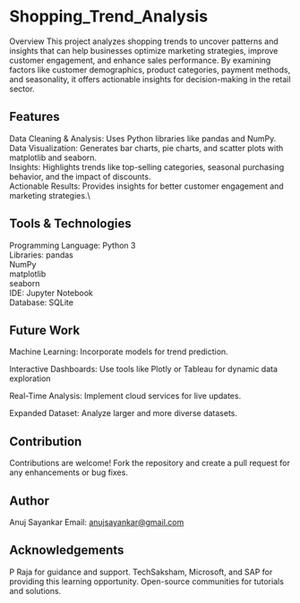 # Shopping_Trend_Analysis
Overview
This project analyzes shopping trends to uncover patterns and insights that can help businesses optimize marketing strategies, improve customer engagement, and enhance sales performance. By examining factors like customer demographics, product categories, payment methods, and seasonality, it offers actionable insights for decision-making in the retail sector.

## Features
Data Cleaning & Analysis: Uses Python libraries like pandas and NumPy.\
Data Visualization: Generates bar charts, pie charts, and scatter plots with matplotlib and seaborn.\
Insights: Highlights trends like top-selling categories, seasonal purchasing behavior, and the impact of discounts.\
Actionable Results: Provides insights for better customer engagement and marketing strategies.\
## Tools & Technologies
Programming Language: Python 3\
Libraries:
pandas\
NumPy\
matplotlib\
seaborn\
IDE: Jupyter Notebook\
Database: SQLite


## Future Work
Machine Learning: Incorporate models for trend prediction.

Interactive Dashboards: Use tools like Plotly or Tableau for dynamic data exploration

Real-Time Analysis: Implement cloud services for live updates.


Expanded Dataset: Analyze larger and more diverse datasets.
## Contribution
Contributions are welcome! Fork the repository and create a pull request for any enhancements or bug fixes.

## Author
Anuj Sayankar
Email: anujsayankar@gmail.com

## Acknowledgements
P Raja for guidance and support.
TechSaksham, Microsoft, and SAP for providing this learning opportunity.
Open-source communities for tutorials and solutions.
